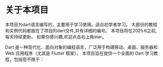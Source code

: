 # 关于本项目
本项目为dart语言编写的，主要用于学习使用。适合初学者学习。
大部份的教程和实例代码都放在了项目的dart文件,并有详细的编号。
本项目将在2025.6之前,每天持续更新。
如果你感兴趣,欢迎点击右上角star。


Dart 是一种现代化、面向对象的编程语言，广泛用于构建移动、桌面、服务器和 Web 应用程序（尤其是 Flutter 框架）。
本项目旨在提供一个全面的 Dart 学习教程，包括但不限于：
